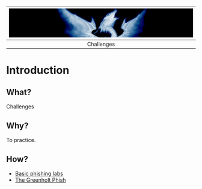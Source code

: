 | ![Phishing](../../_static/images/phish-room-banner2.png)
|:--:|
| Challenges |

# Introduction

## What?

Challenges

## Why?

To practice.

## How?

* [Basic phishing labs](cases.md)
* [The Greenholt Phish](greenholt.md)


